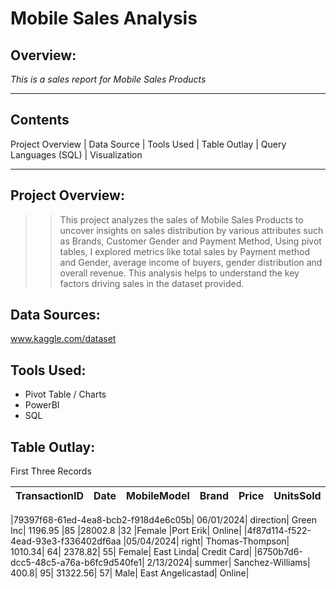 # Mobile Sales Analysis

## Overview:
 *This is a sales report for Mobile Sales Products*
 
---
## Contents
Project Overview | Data Source | Tools Used | Table Outlay | Query Languages (SQL) | Visualization

---

## Project Overview:
>> This project analyzes the sales of Mobile Sales Products to uncover insights on sales distribution by various attributes such as Brands, Customer Gender and Payment Method, Using pivot tables, I explored metrics like total sales by Payment method and Gender, average income of buyers, gender distribution and overall revenue. This analysis helps to understand the key factors driving sales in the dataset provided.

## Data Sources:
www.kaggle.com/dataset

## Tools Used:
+ Pivot Table / Charts
+ PowerBI
+ SQL

## Table Outlay:
First Three Records

| TransactionID | Date | MobileModel | Brand | Price | UnitsSold | TotalRevenue | CustomerAge | CustomerGender | Location | PaymentMethod |
|-----|-----|-----|------|-----|-----|-----|------|-----|-----|------|

|79397f68-61ed-4ea8-bcb2-f918d4e6c05b|	06/01/2024|	direction|	Green Inc|	1196.95	|85	|28002.8	|32	|Female	|Port Erik|	Online|
|4f87d114-f522-4ead-93e3-f336402df6aa	|05/04/2024|	right|	Thomas-Thompson|	1010.34|	64|	2378.82|	55|	Female|	East Linda|	Credit Card|
|6750b7d6-dcc5-48c5-a76a-b6fc9d540fe1|	2/13/2024|	summer|	Sanchez-Williams|	400.8|	95|	31322.56|	57|	Male|	East Angelicastad|	Online|

